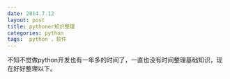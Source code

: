 ```yaml
---
date: 2014.7.12
layout: post
title: pythoner知识整理
categories: python
tags:  python ，软件
---
```

不知不觉做python开发也有一年多的时间了，一直也没有时间整理基础知识，现在好好整理以下。

